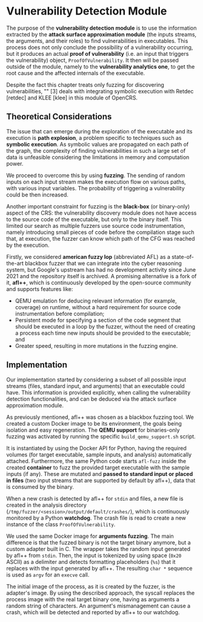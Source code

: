 # Vulnerability Detection Module

The purpose of the **vulnerability detection module** is to use the information extracted by the **attack surface approximation module** (the inputs streams, the arguments, and their roles) to find vulnerabilities in executables. This process does not only conclude the possibility of a vulnerability occurring, but it produces an actual **proof of vulnerability** (i.e. an input that triggers the vulnerability) object, `ProofOfVulnerability`. It then will be passed outside of the module, namely to the **vulnerability analytics one**, to get the root cause and the affected internals of the executable.

Despite the fact this chapter treats only fuzzing for discovering vulnerabilities, "" [3] deals with integrating symbolic execution with Retdec [retdec] and KLEE [klee] in this module of OpenCRS.

## Theoretical Considerations

The issue that can emerge during the exploration of the executable and its execution is **path explosion**, a problem specific to techniques such as **symbolic execution**. As symbolic values are propagated on each path of the graph, the complexity of finding vulnerabilities in such a large set of data is unfeasible considering the limitations in memory and computation power.

We proceed to overcome this by using **fuzzing**. The sending of random inputs on each input stream makes the execution flow on various paths, with various input variables. The probability of triggering a vulnerability could be then increased.

Another important constraint for fuzzing is the **black-box** (or binary-only) aspect of the CRS: the vulnerability discovery module does not have access to the source code of the executable, but only to the binary itself. This limited our search as multiple fuzzers use source code instrumentation, namely introducing small pieces of code before the compilation stage such that, at execution, the fuzzer can know which path of the CFG was reached by the execution.

Firstly, we considered **american fuzzy lop** (abbreviated AFL) as a state-of-the-art blackbox fuzzer that we can integrate into the cyber reasoning system, but Google's upstream has had no development activity since June 2021 and the repository itself is archived. A promising alternative is a fork of it, **afl++**, which is continuously developed by the open-source community and supports features like:

- QEMU emulation for deducing relevant information (for example, coverage) on runtime, without a hard requirement for source code instrumentation before compilation;
- Persistent mode for specifying a section of the code segment that should be executed in a loop by the fuzzer, without the need of creating a process each time new inputs should be provided to the executable; and
- Greater speed, resulting in more mutations in the fuzzing engine.

## Implementation

Our implementation started by considering a subset of all possible input streams (files, standard input, and arguments) that an executable could have. This information is provided explicitly, when calling the vulnerability detection functionalities, and can be deduced via the attack surface approximation module.

As previously mentioned, afl++ was chosen as a blackbox fuzzing tool. We created a custom Docker image to be its environment, the goals being isolation and easy regeneration. The **QEMU support** for binaries-only fuzzing was activated by running the specific `build_qemu_support.sh` script.

It is instantiated by using the Docker API for Python, having the required volumes (for target executable, sample inputs, and analysis) automatically attached. Furthermore, the same Python code starts `afl-fuzz` inside the created **container** to fuzz the provided target executable with the sample inputs (if any). These are mutated and **passed to standard input or placed in files** (two input streams that are supported by default by afl++), data that is consumed by the binary.

When a new crash is detected by afl++ for `stdin` and files, a new file is created in the analysis directory (`/tmp/fuzzer/<session>/output/default/crashes/`), which is continuously monitored by a Python **watchdog**. The crash file is read to create a new instance of the class `ProofOfVulnerability`.

We used the same Docker image for **arguments fuzzing**. The main difference is that the fuzzed binary is not the target binary anymore, but a custom adapter built in C. The wrapper takes the random input generated by afl++ from `stdin`. Then, the input is tokenized by using space (`0x20` ASCII) as a delimiter and detects formatting placeholders (`%s`) that it replaces with the input generated by afl++. The resulting `char *` sequence is used as `argv` for an `execve` call.

The initial image of the process, as it is created by the fuzzer, is the adapter's image. By using the described approach, the syscall replaces the process image with the real target binary one, having as arguments a random string of characters. An argument's mismanagement can cause a crash, which will be detected and reported by afl++ to our watchdog.
